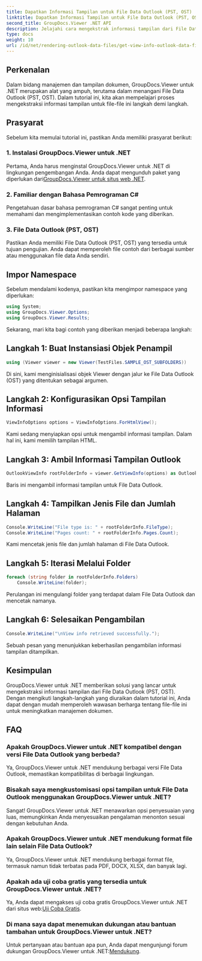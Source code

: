 ```yaml
---
title: Dapatkan Informasi Tampilan untuk File Data Outlook (PST, OST)
linktitle: Dapatkan Informasi Tampilan untuk File Data Outlook (PST, OST)
second_title: GroupDocs.Viewer .NET API
description: Jelajahi cara mengekstrak informasi tampilan dari File Data Outlook (PST, OST) menggunakan GroupDocs.Viewer untuk .NET. Tingkatkan kemampuan manajemen dokumen Anda dengan mudah.
type: docs
weight: 10
url: /id/net/rendering-outlook-data-files/get-view-info-outlook-data-file/
---
```

## Perkenalan
Dalam bidang manajemen dan tampilan dokumen, GroupDocs.Viewer untuk .NET merupakan alat yang ampuh, terutama dalam menangani File Data Outlook (PST, OST). Dalam tutorial ini, kita akan mempelajari proses mengekstraksi informasi tampilan untuk file-file ini langkah demi langkah.
## Prasyarat
Sebelum kita memulai tutorial ini, pastikan Anda memiliki prasyarat berikut:
### 1. Instalasi GroupDocs.Viewer untuk .NET
 Pertama, Anda harus menginstal GroupDocs.Viewer untuk .NET di lingkungan pengembangan Anda. Anda dapat mengunduh paket yang diperlukan dari[GroupDocs.Viewer untuk situs web .NET](https://releases.groupdocs.com/viewer/net/).
### 2. Familiar dengan Bahasa Pemrograman C#
Pengetahuan dasar bahasa pemrograman C# sangat penting untuk memahami dan mengimplementasikan contoh kode yang diberikan.
### 3. File Data Outlook (PST, OST)
Pastikan Anda memiliki File Data Outlook (PST, OST) yang tersedia untuk tujuan pengujian. Anda dapat memperoleh file contoh dari berbagai sumber atau menggunakan file data Anda sendiri.

## Impor Namespace
Sebelum mendalami kodenya, pastikan kita mengimpor namespace yang diperlukan:
```csharp
using System;
using GroupDocs.Viewer.Options;
using GroupDocs.Viewer.Results;
```

Sekarang, mari kita bagi contoh yang diberikan menjadi beberapa langkah:
## Langkah 1: Buat Instansiasi Objek Penampil
```csharp
using (Viewer viewer = new Viewer(TestFiles.SAMPLE_OST_SUBFOLDERS))
```
Di sini, kami menginisialisasi objek Viewer dengan jalur ke File Data Outlook (OST) yang ditentukan sebagai argumen.
## Langkah 2: Konfigurasikan Opsi Tampilan Informasi
```csharp
ViewInfoOptions options = ViewInfoOptions.ForHtmlView();
```
Kami sedang menyiapkan opsi untuk mengambil informasi tampilan. Dalam hal ini, kami memilih tampilan HTML.
## Langkah 3: Ambil Informasi Tampilan Outlook
```csharp
OutlookViewInfo rootFolderInfo = viewer.GetViewInfo(options) as OutlookViewInfo;
```
Baris ini mengambil informasi tampilan untuk File Data Outlook.
## Langkah 4: Tampilkan Jenis File dan Jumlah Halaman
```csharp
Console.WriteLine("File type is: " + rootFolderInfo.FileType);
Console.WriteLine("Pages count: " + rootFolderInfo.Pages.Count);
```
Kami mencetak jenis file dan jumlah halaman di File Data Outlook.
## Langkah 5: Iterasi Melalui Folder
```csharp
foreach (string folder in rootFolderInfo.Folders)
    Console.WriteLine(folder);
```
Perulangan ini mengulangi folder yang terdapat dalam File Data Outlook dan mencetak namanya.
## Langkah 6: Selesaikan Pengambilan
```csharp
Console.WriteLine("\nView info retrieved successfully.");
```
Sebuah pesan yang menunjukkan keberhasilan pengambilan informasi tampilan ditampilkan.

## Kesimpulan
GroupDocs.Viewer untuk .NET memberikan solusi yang lancar untuk mengekstraksi informasi tampilan dari File Data Outlook (PST, OST). Dengan mengikuti langkah-langkah yang diuraikan dalam tutorial ini, Anda dapat dengan mudah memperoleh wawasan berharga tentang file-file ini untuk meningkatkan manajemen dokumen.
## FAQ
### Apakah GroupDocs.Viewer untuk .NET kompatibel dengan versi File Data Outlook yang berbeda?
Ya, GroupDocs.Viewer untuk .NET mendukung berbagai versi File Data Outlook, memastikan kompatibilitas di berbagai lingkungan.
### Bisakah saya mengkustomisasi opsi tampilan untuk File Data Outlook menggunakan GroupDocs.Viewer untuk .NET?
Sangat! GroupDocs.Viewer untuk .NET menawarkan opsi penyesuaian yang luas, memungkinkan Anda menyesuaikan pengalaman menonton sesuai dengan kebutuhan Anda.
### Apakah GroupDocs.Viewer untuk .NET mendukung format file lain selain File Data Outlook?
Ya, GroupDocs.Viewer untuk .NET mendukung berbagai format file, termasuk namun tidak terbatas pada PDF, DOCX, XLSX, dan banyak lagi.
### Apakah ada uji coba gratis yang tersedia untuk GroupDocs.Viewer untuk .NET?
 Ya, Anda dapat mengakses uji coba gratis GroupDocs.Viewer untuk .NET dari situs web:[Uji Coba Gratis](https://releases.groupdocs.com/).
### Di mana saya dapat menemukan dukungan atau bantuan tambahan untuk GroupDocs.Viewer untuk .NET?
 Untuk pertanyaan atau bantuan apa pun, Anda dapat mengunjungi forum dukungan GroupDocs.Viewer untuk .NET:[Mendukung](https://forum.groupdocs.com/c/viewer/9).